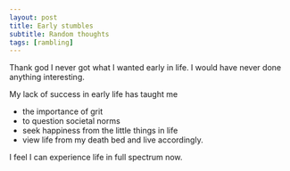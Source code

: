 ```yaml
---
layout: post
title: Early stumbles
subtitle: Random thoughts
tags: [rambling]
---
```


Thank god I never got what I wanted early in life. I would have never done anything interesting.

My lack of success in early life has taught me
* the importance of grit
* to question societal norms
* seek happiness from the little things in life 
* view life from my death bed and live accordingly. 

I feel I can experience life in full spectrum now.

